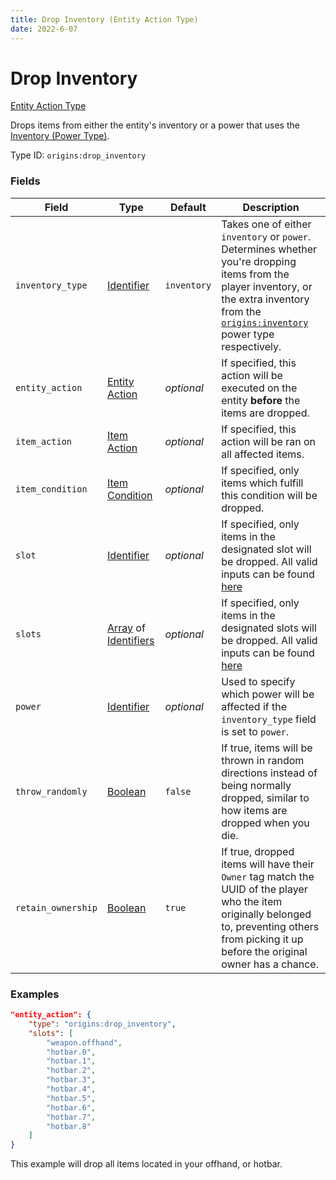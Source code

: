```yaml
---
title: Drop Inventory (Entity Action Type)
date: 2022-6-07
---
```


# Drop Inventory

[Entity Action Type](../entity_action_types.md)

Drops items from either the entity's inventory or a power that uses the [Inventory (Power Type)](../../power_types/inventory.md).

Type ID: `origins:drop_inventory`

### Fields

Field  | Type | Default | Description
-------|------|---------|-------------
`inventory_type` | [Identifier](../../data_types/identifier.md) | `inventory` | Takes one of either `inventory` or `power`. Determines whether you're dropping items from the player inventory, or the extra inventory from the [`origins:inventory`](../types/power_types/inventory.md) power type respectively.
`entity_action` | [Entity Action](../types/entity_action_types.md) | _optional_ | If specified, this action will be executed on the entity **before** the items are dropped.
`item_action` | [Item Action](../types/item_action_types.md) | _optional_ | If specified, this action will be ran on all affected items.
`item_condition` | [Item Condition](../types/item_condition_types.md) | _optional_ | If specified, only items which fulfill this condition will be dropped.
`slot` | [Identifier](../../data_types/identifier.md) | _optional_ | If specified, only items in the designated slot will be dropped. All valid inputs can be found [here](https://minecraft.fandom.com/wiki/Slot#Command_argument)
`slots` | [Array](../data_types/array.md) of [Identifiers](../data_types/identifier.md) | _optional_ | If specified, only items in the designated slots will be dropped. All valid inputs can be found [here](https://minecraft.fandom.com/wiki/Slot#Command_argument)
`power` | [Identifier](../data_types/identifier.md) | _optional_ | Used to specify which power will be affected if the `inventory_type` field is set to `power`.
`throw_randomly` | [Boolean](../data_types/boolean.md) | `false` | If true, items will be thrown in random directions instead of being normally dropped, similar to how items are dropped when you die.
`retain_ownership` | [Boolean](../data_types/boolean.md) | `true` | If true, dropped items will have their `Owner` tag match the UUID of the player who the item originally belonged to, preventing others from picking it up before the original owner has a chance. 


### Examples

```json
"entity_action": {
	"type": "origins:drop_inventory",
	"slots": [
		"weapon.offhand",
		"hotbar.0",
		"hotbar.1",
		"hotbar.2",
		"hotbar.3",
		"hotbar.4",
		"hotbar.5",
		"hotbar.6",
		"hotbar.7",
		"hotbar.8"
	]
}
```

This example will drop all items located in your offhand, or hotbar.
